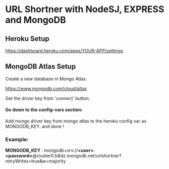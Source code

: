 # URL Shortner with NodeSJ, EXPRESS and MongoDB

## Heroku Setup

https://dashboard.heroku.com/apps/YOUR-APP/settings

## MongoDB Atlas Setup

Create a new database in Mongo Atlas.

https://www.mongodb.com/cloud/atlas

Get the driver key from 'connect' button.


#### Go down to the config-vars section: 

Add mongo driver key from mongo atlas to the heroku config var as MONGODB_KEY.
and done !

### Example: 
**MONGODB_KEY** : mongodb+srv://**&lt;user&gt;**:**&lt;password&gt;**@cluster0.b8dz.mongodb.net/urlshortner?retryWrites=true&w=majority
